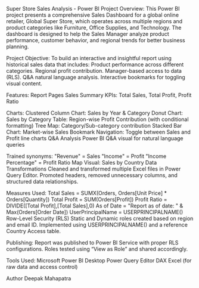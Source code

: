 Super Store Sales Analysis - Power BI Project
Overview:
This Power BI project presents a comprehensive Sales Dashboard for a global online 
retailer, Global Super Store, which operates across multiple regions and product 
categories like Furniture, Office Supplies, and Technology. The dashboard is designed
to help the Sales Manager analyze product performance, customer behavior, and regional
trends for better business planning.

Project Objective:
To build an interactive and insightful report using historical sales data that includes:
Product performance across different categories.
Regional profit contribution.
Manager-based access to data (RLS).
Q&A natural language analysis.
Interactive bookmarks for toggling visual content.

Features:
Report Pages
Sales Summary
KPIs: Total Sales, Total Profit, Profit Ratio

Charts:
Clustered Column Chart: Sales by Year & Category
Donut Chart: Sales by Category
Table: Region-wise Profit Contribution (with conditional formatting)
Tree Map: Category/Sub-category contribution
Stacked Bar Chart: Market-wise Sales
Bookmark Navigation: Toggle between Sales and Profit line charts
Q&A Analysis
Power BI Q&A visual for natural language queries

Trained synonyms:
"Revenue" = Sales
"Income" = Profit
"Income Percentage" = Profit Ratio
Map Visual: Sales by Country
Data Transformations
Cleaned and transformed multiple Excel files in Power Query Editor.
Promoted headers, removed unnecessary columns, and structured data relationships.

Measures Used:
Total Sales = SUMX(Orders, Orders[Unit Price] * Orders[Quantity])
Total Profit = SUM(Orders[Profit])
Profit Ratio = DIVIDE([Total Profit],[Total Sales],0)
As of Date = "Report as of date: " & Max(Orders[Order Date])
UserPrincipalName = USERPRINCIPALNAME()
Row-Level Security (RLS)
Static and Dynamic roles created based on region and email ID.
Implemented using USERPRINCIPALNAME() and a reference Country Access table.

Publishing:
Report was published to Power BI Service with proper RLS configurations.
Roles tested using “View as Role” and shared accordingly.

Tools Used:
Microsoft Power BI Desktop
Power Query Editor
DAX
Excel (for raw data and access control)

Author
Deepak Mahapatra
